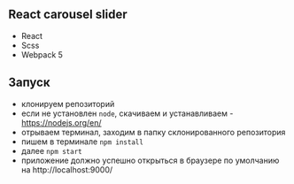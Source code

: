 ## React carousel slider
- React
- Scss
- Webpack 5

## Запуск 
- клонируем репозиторий
- если не установлен `node`, скачиваем и устанавливаем - https://nodejs.org/en/
- отрываем терминал, заходим в папку склонированного репозитория
- пишем в терминале `npm install`
- далее `npm start`
- приложение должно успешно открыться в браузере по умолчанию на http://localhost:9000/

